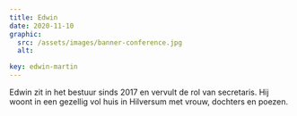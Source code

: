 ```yaml
---
title: Edwin
date: 2020-11-10
graphic:
  src: /assets/images/banner-conference.jpg
  alt:

key: edwin-martin
---
```


Edwin zit in het bestuur sinds 2017 en vervult de rol van secretaris. Hij woont in een gezellig vol huis in Hilversum met vrouw, dochters en poezen.

